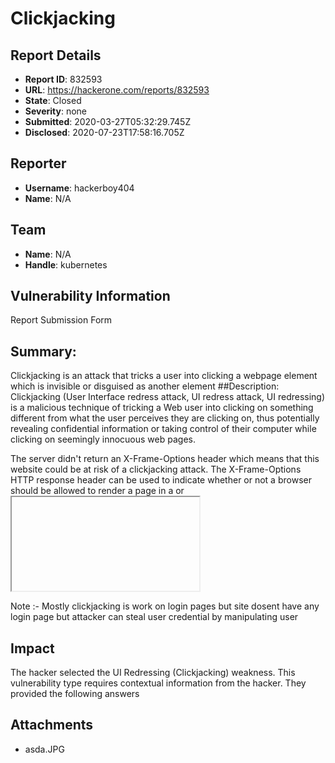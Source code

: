 # Clickjacking

## Report Details
- **Report ID**: 832593
- **URL**: https://hackerone.com/reports/832593
- **State**: Closed
- **Severity**: none
- **Submitted**: 2020-03-27T05:32:29.745Z
- **Disclosed**: 2020-07-23T17:58:16.705Z

## Reporter
- **Username**: hackerboy404
- **Name**: N/A

## Team
- **Name**: N/A
- **Handle**: kubernetes

## Vulnerability Information
Report Submission Form

## Summary:
Clickjacking is an attack that tricks a user into clicking a webpage element which is invisible or disguised as another element
##Description:
Clickjacking (User Interface redress attack, UI redress attack, UI redressing) is a malicious technique of tricking a Web user into clicking on something different from what the user perceives they are clicking on, thus potentially revealing confidential information or taking control of their computer while clicking on seemingly innocuous web pages.

The server didn't return an X-Frame-Options header which means that this website could be at risk of a clickjacking attack. The X-Frame-Options HTTP response header can be used to indicate whether or not a browser should be allowed to render a page in a <frame> or <iframe>. Sites can use this to avoid clickjacking attacks, by ensuring that their content is not embedded into other sites.
##Steps to Reproduce:
1. Go to https://kubernetes.io/
2. Generate a HTML code for testing 

<!DOCTYPE HTML>
<html lang="en-US">
<head>
<meta charset="UTF-8">
<title>I Frame</title>
</head>
<body>
<h3>clickjacking vulnerability</h3>
<iframe src="https://kubernetes.io/" height="550px" width="700px"></iframe>
</body>
</html>

Note :- Mostly clickjacking is work on login pages but site dosent have any login page but attacker can steal user credential by manipulating user

## Impact

The hacker selected the UI Redressing (Clickjacking) weakness. This vulnerability type requires contextual information from the hacker. They provided the following answers

## Attachments
- asda.JPG
